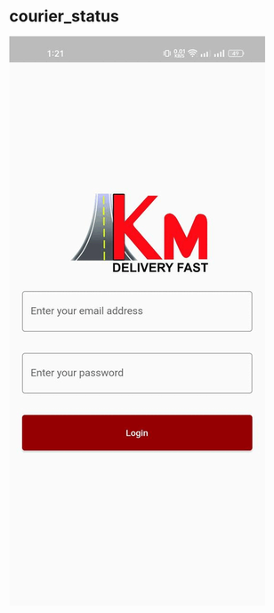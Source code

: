 # courier_status

![Alt Text](https://github.com/najmulmyself/courierStatus/blob/master/courier.gif)
